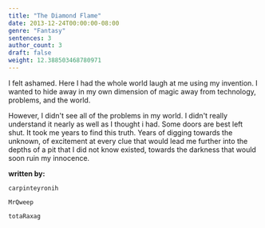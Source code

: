 ```yaml
---
title: "The Diamond Flame"
date: 2013-12-24T00:00:00-08:00
genre: "Fantasy"
sentences: 3
author_count: 3
draft: false
weight: 12.388503468780971
---
```



I felt ashamed. Here I had the whole world laugh at me using my invention. I wanted to hide away in my own dimension of magic away from technology, problems, and the world.

However, I didn't see all of the problems in my world. I didn't really understand it nearly as well as I thought i had. Some doors are best left shut.
It took me years to find this truth. Years of digging towards the unknown, of excitement at every clue that would lead me further into the depths of a pit that I did not know existed, towards the darkness that would soon ruin my innocence.

**written by:**

`carpinteyronih`

`MrQweep`

`totaRaxag`

